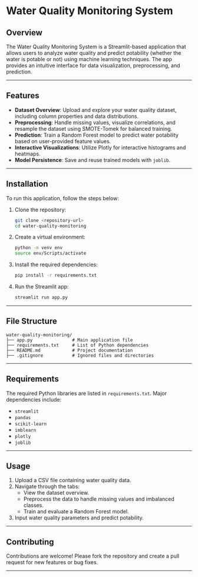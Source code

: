 # Water Quality Monitoring System

## Overview

The Water Quality Monitoring System is a Streamlit-based application that allows users to analyze water quality and predict potability (whether the water is potable or not) using machine learning techniques. The app provides an intuitive interface for data visualization, preprocessing, and prediction.

---

## Features

- **Dataset Overview**: Upload and explore your water quality dataset, including column properties and data distributions.
- **Preprocessing**: Handle missing values, visualize correlations, and resample the dataset using SMOTE-Tomek for balanced training.
- **Prediction**: Train a Random Forest model to predict water potability based on user-provided feature values.
- **Interactive Visualizations**: Utilize Plotly for interactive histograms and heatmaps.
- **Model Persistence**: Save and reuse trained models with `joblib`.

---

## Installation

To run this application, follow the steps below:

1. Clone the repository:

   ```bash
   git clone <repository-url>
   cd water-quality-monitoring
   ```

2. Create a virtual environment:

   ```bash
   python -m venv env
   source env/Scripts/activate 
   ```

3. Install the required dependencies:

   ```bash
   pip install -r requirements.txt
   ```

4. Run the Streamlit app:
   ```bash
   streamlit run app.py
   ```

---

## File Structure

```
water-quality-monitoring/
├── app.py               # Main application file
├── requirements.txt     # List of Python dependencies
├── README.md            # Project documentation
├── .gitignore           # Ignored files and directories
```

---

## Requirements

The required Python libraries are listed in `requirements.txt`. Major dependencies include:

- `streamlit`
- `pandas`
- `scikit-learn`
- `imblearn`
- `plotly`
- `joblib`

---

## Usage

1. Upload a CSV file containing water quality data.
2. Navigate through the tabs:
   - View the dataset overview.
   - Preprocess the data to handle missing values and imbalanced classes.
   - Train and evaluate a Random Forest model.
3. Input water quality parameters and predict potability.

---

## Contributing

Contributions are welcome! Please fork the repository and create a pull request for new features or bug fixes.

---
